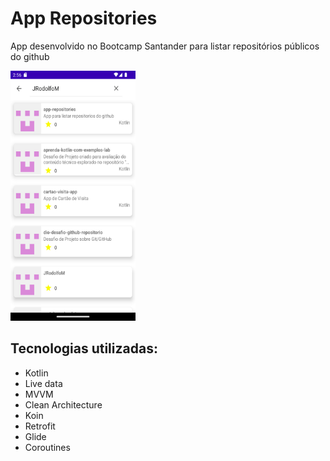 # App Repositories
App desenvolvido no Bootcamp Santander para listar repositórios públicos do github

<img src="https://github.com/JRodolfoM/app-repositories/blob/main/Screenshot_20221212_235657.png" width="200" height="400" /> 



## Tecnologias utilizadas:

   - Kotlin
   - Live data
   - MVVM
   - Clean Architecture
   - Koin
   - Retrofit
   - Glide
   - Coroutines
  

